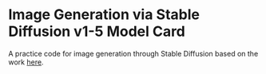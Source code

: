 # Image Generation via Stable Diffusion v1-5 Model Card
A practice code for image generation through Stable Diffusion based on the work [here](https://huggingface.co/runwayml/stable-diffusion-v1-5).
